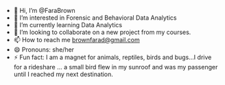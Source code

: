 - 👋 Hi, I’m @FaraBrown
- 👀 I’m interested in Forensic and Behavioral Data Analytics
- 🌱 I’m currently learning Data Analytics
- 💞️ I’m looking to collaborate on a new project from my courses.
- 📫 How to reach me brownfarad@gmail.com
- 😄 Pronouns: she/her
- ⚡ Fun fact: I am a magnet for animals, reptiles, birds and bugs...I drive for a rideshare ... a small bird flew in my sunroof and was my passenger until I reached my next destination.

<!---
FaraBrown/FaraBrown is a ✨ special ✨ repository because its `README.md` (this file) appears on your GitHub profile.
You can click the Preview link to take a look at your changes.
--->
